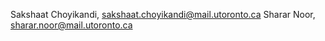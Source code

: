 Sakshaat Choyikandi, sakshaat.choyikandi@mail.utoronto.ca
Sharar Noor, sharar.noor@mail.utoronto.ca
